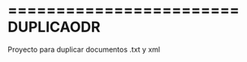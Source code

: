 ========================
DUPLICAODR
========================

Proyecto para duplicar documentos .txt y xml